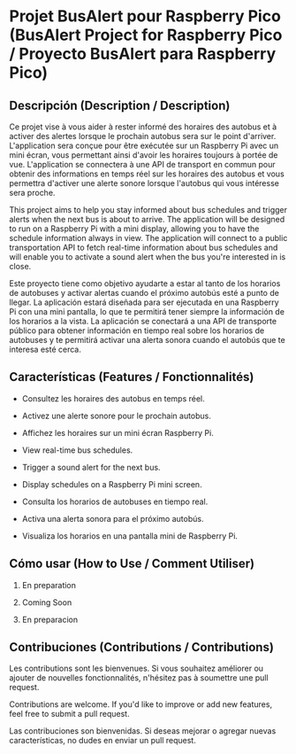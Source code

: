 # Projet BusAlert pour Raspberry Pico (BusAlert Project for Raspberry Pico / Proyecto BusAlert para Raspberry Pico)

## Descripción (Description / Description)

Ce projet vise à vous aider à rester informé des horaires des autobus et à activer des alertes lorsque le prochain autobus sera sur le point d'arriver. L'application sera conçue pour être exécutée sur un Raspberry Pi avec un mini écran, vous permettant ainsi d'avoir les horaires toujours à portée de vue. L'application se connectera à une API de transport en commun pour obtenir des informations en temps réel sur les horaires des autobus et vous permettra d'activer une alerte sonore lorsque l'autobus qui vous intéresse sera proche.

This project aims to help you stay informed about bus schedules and trigger alerts when the next bus is about to arrive. The application will be designed to run on a Raspberry Pi with a mini display, allowing you to have the schedule information always in view. The application will connect to a public transportation API to fetch real-time information about bus schedules and will enable you to activate a sound alert when the bus you're interested in is close.

Este proyecto tiene como objetivo ayudarte a estar al tanto de los horarios de autobuses y activar alertas cuando el próximo autobús esté a punto de llegar. La aplicación estará diseñada para ser ejecutada en una Raspberry Pi con una mini pantalla, lo que te permitirá tener siempre la información de los horarios a la vista. La aplicación se conectará a una API de transporte público para obtener información en tiempo real sobre los horarios de autobuses y te permitirá activar una alerta sonora cuando el autobús que te interesa esté cerca.

## Características (Features / Fonctionnalités)

- Consultez les horaires des autobus en temps réel.
- Activez une alerte sonore pour le prochain autobus.
- Affichez les horaires sur un mini écran Raspberry Pi.

- View real-time bus schedules.
- Trigger a sound alert for the next bus.
- Display schedules on a Raspberry Pi mini screen.

- Consulta los horarios de autobuses en tiempo real.
- Activa una alerta sonora para el próximo autobús.
- Visualiza los horarios en una pantalla mini de Raspberry Pi.

## Cómo usar (How to Use / Comment Utiliser)

1. En preparation


1. Coming Soon


1. En preparacion


## Contribuciones (Contributions / Contributions)

Les contributions sont les bienvenues. Si vous souhaitez améliorer ou ajouter de nouvelles fonctionnalités, n'hésitez pas à soumettre une pull request.

Contributions are welcome. If you'd like to improve or add new features, feel free to submit a pull request.

Las contribuciones son bienvenidas. Si deseas mejorar o agregar nuevas características, no dudes en enviar un pull request.
